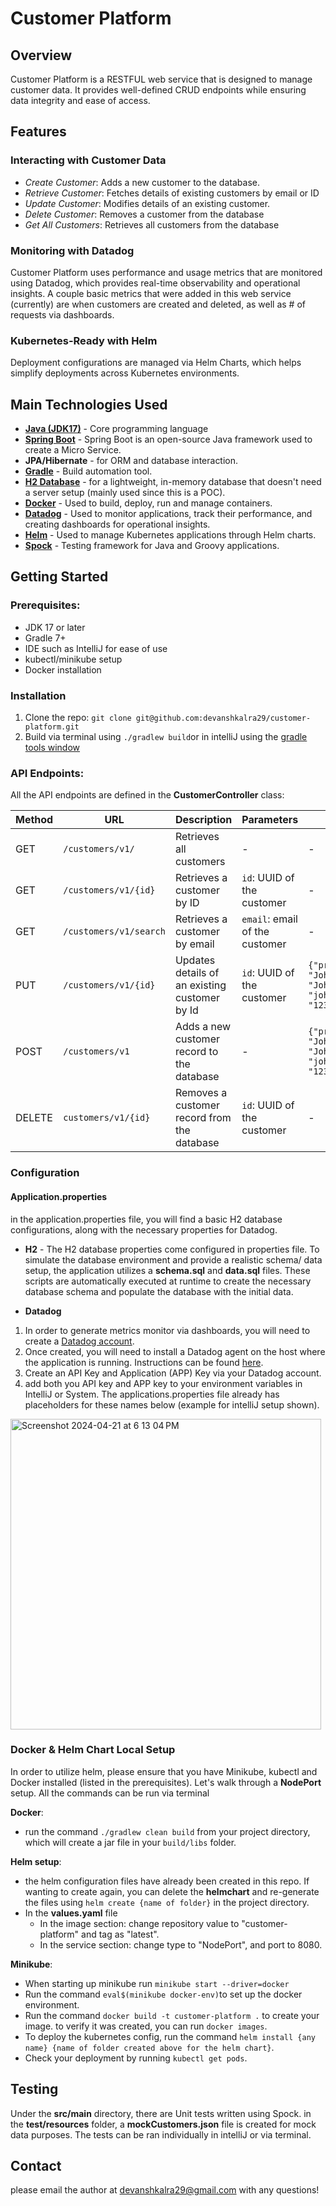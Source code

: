 # Customer Platform
## Overview
Customer Platform is a RESTFUL web service that is designed to manage customer data. It provides well-defined CRUD endpoints while ensuring data integrity and ease of access. 

## Features 
### Interacting with Customer Data

- *Create Customer*: Adds a new customer to the database.
- *Retrieve Customer*: Fetches details of existing customers by email or ID
- *Update Customer*: Modifies details of an existing customer.
- *Delete Customer*: Removes a customer from the database
- *Get All Customers*: Retrieves all customers from the database

### Monitoring with Datadog
Customer Platform uses performance and usage metrics that are monitored using Datadog, which provides real-time observability and operational insights. A couple basic metrics that were added in this web service (currently) are when customers are created and deleted, as well as # of requests via dashboards.

### Kubernetes-Ready with Helm
Deployment configurations are managed via Helm Charts, which helps simplify deployments across Kubernetes environments.


## Main Technologies Used
- [**Java (JDK17)**](https://openjdk.org/projects/jdk/17/) - Core programming language
- [**Spring Boot**](https://docs.spring.io/spring-boot/docs/current/reference/htmlsingle/) - Spring Boot is an open-source Java framework used to create a Micro Service.
- **JPA/Hibernate** - for ORM and database interaction.
- [**Gradle**](https://docs.gradle.org/current/userguide/userguide.html) - Build automation tool.
- [**H2 Database**](https://www.h2database.com/html/main.html) - for a lightweight, in-memory database that doesn't need a server setup (mainly used since this is a POC).
- [**Docker**](https://docs.docker.com/) - Used to build, deploy, run and manage containers.
- [**Datadog**](https://docs.datadoghq.com/) - Used to monitor applications, track their performance, and creating dashboards for operational insights.
- [**Helm**](https://helm.sh/docs/) - Used to manage Kubernetes applications through Helm charts.
- [**Spock**](https://helm.sh/docs/) - Testing framework for Java and Groovy applications.

## Getting Started
### Prerequisites:
- JDK 17 or later
- Gradle 7+
- IDE such as IntelliJ for ease of use
- kubectl/minikube setup
- Docker installation

### Installation
1. Clone the repo:
`git clone git@github.com:devanshkalra29/customer-platform.git`
2. Build via terminal using `./gradlew build`or in intelliJ using the [gradle tools window](https://www.jetbrains.com/help/idea/jetgradle-tool-window.html)

### API Endpoints:
All the API endpoints are defined in the **CustomerController** class:

| Method | URL                   | Description | Parameters                 | Request Body Example                                                                                                                                                |
|--------|-----------------------|---          |----------------------------|---------------------------------------------------------------------------------------------------------------------------------------------------------------------|
 | GET    | `/customers/v1/`      | Retrieves all customers | -                          | -                                                                                                                                                                   |
 | GET    | `/customers/v1/{id}`  | Retrieves a customer by ID | `id`: UUID of the customer | -                                                                                                                                                                   |
 | GET    | `/customers/v1/search` | Retrieves a customer by email | `email`: email of the customer  | -                                                                                                                                                                   |
 | PUT    | `/customers/v1/{id}`  | Updates details of an existing customer by Id | `id`: UUID of the customer | `{"prefix" : "Mr.","firstName": "John","middleName": "Allen","lastName": "Johnson","suffix": "Sr","email": "john.johnson@example.com","phoneNumber": "1234567890" }` |
 | POST   | `/customers/v1`       | Adds a new customer record to the database    | - | `{"prefix" : "Mr.","firstName": "John","middleName": "Allen","lastName": "Johnson","suffix": "Sr","email": "john.johnson@example.com","phoneNumber": "1234567890" }` |
 | DELETE | `customers/v1/{id}`   | Removes a customer record from the database | `id`: UUID of the customer | - |


### Configuration
#### Application.properties
in the application.properties file, you will find a basic H2 database configurations, along with the necessary properties for Datadog.
- **H2** - The H2 database properties come configured in properties file. To simulate the database environment and provide a realistic schema/ data setup, the application utilizes a **schema.sql** and **data.sql** files. These scripts are automatically executed at runtime to create the necessary database schema and populate the database with the initial data.



- **Datadog** 
1. In order to generate metrics monitor via dashboards, you will need to create a [Datadog account](https://www.datadoghq.com/). 
2. Once created, you will need to install a Datadog agent on the host where the application is running. Instructions can be found [here](https://docs.datadoghq.com/getting_started/agent/).
3. Create an API Key and Application (APP) Key via your Datadog account.
4. add both you API key and APP key to your environment variables in IntelliJ or System. The applications.properties file already has placeholders for these names below (example for intelliJ setup shown).
<img width="497" alt="Screenshot 2024-04-21 at 6 13 04 PM" src="https://github.com/devanshkalra29/customer-platform/assets/112348374/8b05c5ec-4095-4bd6-aa6c-69ab261f4bb2">



### Docker & Helm Chart Local Setup
In order to utilize helm, please ensure that you have Minikube, kubectl and Docker installed (listed in the prerequisites). Let's walk through a **NodePort** setup. All the commands can be run via terminal

**Docker**: 
- run the command `./gradlew clean build` from your project directory, which will create a jar file in your `build/libs` folder.

**Helm setup**:
- the helm configuration files have already been created in this repo. If wanting to create again, you can delete the **helmchart** and re-generate the files using `helm create {name of folder}` in the project directory. 
- In the **values.yaml** file
  - In the image section: change repository value to "customer-platform" and tag as "latest".
  - In the service section: change type to "NodePort", and port to 8080.

**Minikube**:
- When starting up minikube run `minikube start --driver=docker`
- Run the command `eval$(minikube docker-env)`to set up the docker environment.
- Run the command `docker build -t customer-platform .` to create your image. to verify it was created, you can run `docker images`.
- To deploy the kubernetes config, run the command `helm install {any name} {name of folder created above for the helm chart}`.
- Check your deployment by running `kubectl get pods`.




## Testing
Under the **src/main** directory, there are Unit tests written using Spock. in the **test/resources** folder, a **mockCustomers.json** file is created for mock data purposes. The tests can be ran individually in intelliJ or via terminal.


## Contact
please email the author at devanshkalra29@gmail.com with any questions!












 
